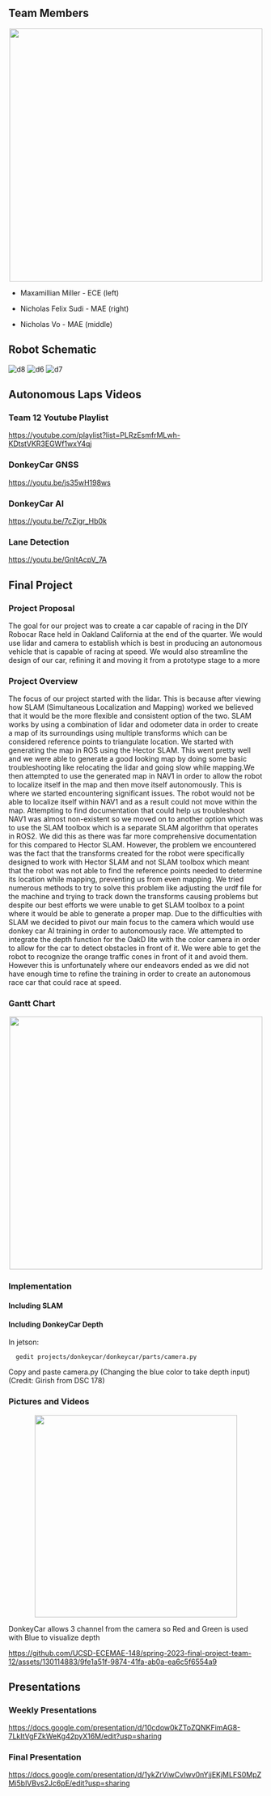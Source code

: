 ## Team Members

<p align="center">
  <img src="https://github.com/UCSD-ECEMAE-148/spring-2023-final-project-team-12/assets/130114883/d92e02f2-502b-45cb-a707-6ad5d4f0bbb0" width="500">
</p>

- Maxamillian Miller - ECE (left)
 
- Nicholas Felix Sudi - MAE (right)

- Nicholas Vo - MAE (middle)


## Robot Schematic 

![d8](https://github.com/UCSD-ECEMAE-148/spring-2023-final-project-team-12/assets/130114883/e5e29197-17f3-4b9f-b6f5-b40c419082cf)
![d6](https://github.com/UCSD-ECEMAE-148/spring-2023-final-project-team-12/assets/130114883/0d391b2e-c01d-4f0b-a76a-01e242841ca1)
![d7](https://github.com/UCSD-ECEMAE-148/spring-2023-final-project-team-12/assets/130114883/ae1a0723-30df-4738-bf8e-9bea885a8819)

## Autonomous Laps Videos

### Team 12 Youtube Playlist
https://youtube.com/playlist?list=PLRzEsmfrMLwh-KDtstVKR3EGWf1wxY4qj
### DonkeyCar GNSS
https://youtu.be/js35wH198ws
### DonkeyCar AI
https://youtu.be/7cZigr_Hb0k
### Lane Detection
https://youtu.be/GnItAcpV_7A

## Final Project
### Project Proposal

The goal for our project was to create a car capable of racing in the DIY Robocar Race held in Oakland California at the end of the quarter. We would use lidar and camera to establish which is best in producing an autonomous vehicle that is capable of racing at speed. We would also streamline the design of our car, refining it and moving it from a prototype stage to a more 

### Project Overview

The focus of our project started with the lidar. This is because after viewing how SLAM (Simultaneous Localization and Mapping) worked we believed that it would be the more flexible and consistent option of the two. SLAM works by using a combination of lidar and odometer data in order to create a map of its surroundings using multiple transforms which can be considered reference points to triangulate location. We started with generating the map in ROS using the Hector SLAM. This went pretty well and we were able to generate a good looking map by doing some basic troubleshooting like relocating the lidar and going slow while mapping.We then attempted to use the generated map in NAV1 in order to allow the robot to localize itself in the map and then move itself autonomously. This is where we started encountering significant issues. The robot would not be able to localize itself within NAV1 and as a result could not move within the map. Attempting to find documentation that could help us troubleshoot NAV1 was almost non-existent so we moved on to another option which was to use the SLAM toolbox which is a separate SLAM algorithm that operates in ROS2. We did this as there was far more comprehensive documentation for this compared to Hector SLAM. However, the problem we encountered was the fact that the transforms created for the robot were specifically designed to work with Hector SLAM and not SLAM toolbox which meant that the robot was not able to find the reference points needed to determine its location while mapping, preventing us from even mapping. We tried numerous methods to try to solve this problem like adjusting the urdf file for the machine and trying to track down the transforms causing problems but despite our best efforts we were unable to get SLAM toolbox to a point where it would be able to generate a proper map. Due to the difficulties with SLAM we decided to pivot our main focus to the camera which would use donkey car AI training in order to autonomously race. We attempted to integrate the depth function for the OakD lite with the color camera in order to allow for the car to detect obstacles in front of it. We were able to get the robot to recognize the orange traffic cones in front of it and avoid them. However this is unfortunately where our endeavors ended as we did not have enough time to refine the training in order to create an autonomous race car that could race at speed.

### Gantt Chart 
<p align="center">
  <img src="https://github.com/UCSD-ECEMAE-148/spring-2023-final-project-team-12/assets/130114883/08888e16-98e5-41c3-b30c-a7ba28e0d3d1" width="500">
</p>

### Implementation 
#### Including SLAM
  
#### Including DonkeyCar Depth
In jetson:
```
  gedit projects/donkeycar/donkeycar/parts/camera.py
```
Copy and paste camera.py (Changing the blue color to take depth input) (Credit: Girish from DSC 178)

### Pictures and Videos
<p align="center">
  <img src="https://github.com/UCSD-ECEMAE-148/spring-2023-final-project-team-12/assets/130114883/7f6b30d8-e508-48d5-ba33-9d4fb6226fee" width="400">
</p>
DonkeyCar allows 3 channel from the camera so Red and Green is used with Blue to visualize depth

https://github.com/UCSD-ECEMAE-148/spring-2023-final-project-team-12/assets/130114883/9fe1a51f-9874-41fa-ab0a-ea6c5f6554a9


## Presentations

### Weekly Presentations 
https://docs.google.com/presentation/d/10cdow0kZToZQNKFimAG8-7LkItVgFZkWeKg42pyX16M/edit?usp=sharing

### Final Presentation
https://docs.google.com/presentation/d/1ykZrViwCvIwv0nYjjEKjMLFS0MpZMi5blVBvs2Jc6pE/edit?usp=sharing
